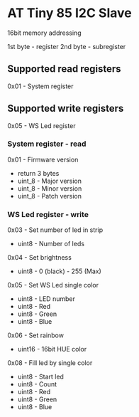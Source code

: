 # AT Tiny 85 I2C Slave

16bit memory addressing

1st byte - register
2nd byte - subregister


## Supported read registers
0x01 - System register


## Supported write registers
0x05 - WS Led register


### System register - read
0x01 - Firmware version
  - return 3 bytes
  - uint_8 - Major version
  - uint_8 - Minor version
  - uint_8 - Patch version


### WS Led register - write
0x03 - Set number of led in strip
  - uint8 - Number of leds

0x04 - Set brightness
  - uint8 - 0 (black) - 255 (Max)

0x05 - Set WS Led single color
  - uint8 - LED number
  - uint8 - Red
  - uint8 - Green
  - uint8 - Blue

0x06 - Set rainbow
  - uint16 - 16bit HUE color

0x08 - Fill led by single color
  - uint8 - Start led
  - uint8 - Count
  - uint8 - Red
  - uint8 - Green
  - uint8 - Blue
